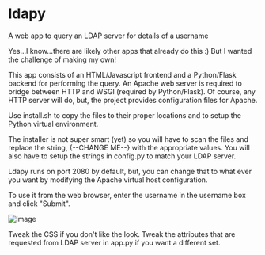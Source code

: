 # ldapy
A web app to query an LDAP server for details of a username

Yes...I know...there are likely other apps that already do this :) But I wanted the challenge of making my own!

This app consists of an HTML/Javascript frontend and a Python/Flask backend for performing the query. An Apache web server is required to bridge between HTTP and WSGI (required by Python/Flask). Of course, any HTTP server will do, but, the project provides configuration files for Apache.

Use install.sh to copy the files to their proper locations and to setup the Python virtual environment.

The installer is not super smart (yet) so you will have to scan the files and replace the string, {--CHANGE ME--} with the appropriate values. You will also have to setup the strings in config.py to match your LDAP server.

Ldapy runs on port 2080 by default, but, you can change that to what ever you want by modifying the Apache virtual host configuration.

To use it from the web browser, enter the username in the username box and click "Submit".

![image](https://user-images.githubusercontent.com/16712901/156388413-2bc0f955-8cf7-4196-908a-6ae75da4537e.png)

Tweak the CSS if you don't like the look.
Tweak the attributes that are requested from LDAP server in app.py if you want a different set.
